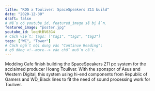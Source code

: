 ```yaml
---
title: "ROG x Touliver: SpaceSpeakers Z11 build"
date: "2020-12-30"
draft: false
# Nếu có youtube_id, featured_image sẽ bị ẩn.
featured_image: "poster.jpg"
youtube_id: loqHtBV63G4
# Cách viết: tags: ["tag1", "tag2", "tag3"]
tags: ["WC", "Tower"]
# Cách ngắt nội dung vào "Continue Reading":
# gõ dòng <!--more--> vào chỗ muốn cắt.
---
```


Modding Cafe finish building the SpaceSpeakers Z11 pc system for the acclaimed producer Hoang Touliver. With the sponspor of Asus and Western Digital, this system using hi-end components from Republic of Gamers and WD_Black lines to fit the need of sound processing work for Touliver.